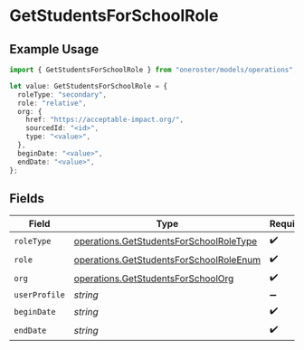 # GetStudentsForSchoolRole

## Example Usage

```typescript
import { GetStudentsForSchoolRole } from "oneroster/models/operations";

let value: GetStudentsForSchoolRole = {
  roleType: "secondary",
  role: "relative",
  org: {
    href: "https://acceptable-impact.org/",
    sourcedId: "<id>",
    type: "<value>",
  },
  beginDate: "<value>",
  endDate: "<value>",
};
```

## Fields

| Field                                                                                              | Type                                                                                               | Required                                                                                           | Description                                                                                        |
| -------------------------------------------------------------------------------------------------- | -------------------------------------------------------------------------------------------------- | -------------------------------------------------------------------------------------------------- | -------------------------------------------------------------------------------------------------- |
| `roleType`                                                                                         | [operations.GetStudentsForSchoolRoleType](../../models/operations/getstudentsforschoolroletype.md) | :heavy_check_mark:                                                                                 | N/A                                                                                                |
| `role`                                                                                             | [operations.GetStudentsForSchoolRoleEnum](../../models/operations/getstudentsforschoolroleenum.md) | :heavy_check_mark:                                                                                 | N/A                                                                                                |
| `org`                                                                                              | [operations.GetStudentsForSchoolOrg](../../models/operations/getstudentsforschoolorg.md)           | :heavy_check_mark:                                                                                 | N/A                                                                                                |
| `userProfile`                                                                                      | *string*                                                                                           | :heavy_minus_sign:                                                                                 | N/A                                                                                                |
| `beginDate`                                                                                        | *string*                                                                                           | :heavy_check_mark:                                                                                 | N/A                                                                                                |
| `endDate`                                                                                          | *string*                                                                                           | :heavy_check_mark:                                                                                 | N/A                                                                                                |